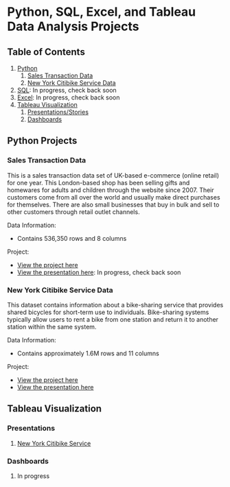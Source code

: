 # Python, SQL, Excel, and Tableau Data Analysis Projects

## Table of Contents

1. [Python](#Python-Projects)
   1. [Sales Transaction Data](#Sales-Transaction-Data)
   2. [New York Citibike Service Data](#New-York-Citibike-Service-Data)
2. [SQL](https://www.github.com): In progress, check back soon
3. [Excel](https://www.github.com): In progress, check back soon
4. [Tableau Visualization](#Tableau-Visualization)
   1. [Presentations/Stories](#Presentations)
   2. [Dashboards](#Dashboards)

## Python Projects
### Sales Transaction Data
This is a sales transaction data set of UK-based e-commerce (online retail) for one year. This London-based shop has been selling gifts and homewares for adults and children through the website since 2007. Their customers come from all over the world and usually make direct purchases for themselves. There are also small businesses that buy in bulk and sell to other customers through retail outlet channels.

Data Information:
- Contains 536,350 rows and 8 columns

Project:
- [View the project here](https://github.com/huskyyyboy/Data-Analysis-Portfolio/tree/master/Python/UK%20Sales%20Transaction)
- [View the presentation here](https://www.github.com): In progress, check back soon

### New York Citibike Service Data
This dataset contains information about a bike-sharing service that provides shared bicycles for short-term use to individuals. Bike-sharing systems typically allow users to rent a bike from one station and return it to another station within the same system.

Data Information:
- Contains approximately 1.6M rows and 11 columns

Project:
- [View the project here](https://github.com/huskyyyboy/Data-Analysis-Portfolio/tree/master/Python/NY%20Bike%20Sharing%20Service)
- [View the presentation here](https://public.tableau.com/app/profile/eywick.francis/viz/NYCitibike-BikeSharingPresentation/CitiBikePresentation)

## Tableau Visualization
### Presentations
1. [New York Citibike Service](https://public.tableau.com/app/profile/eywick.francis/viz/NYCitibike-BikeSharingPresentation/CitiBikePresentation)

### Dashboards
1. In progress
